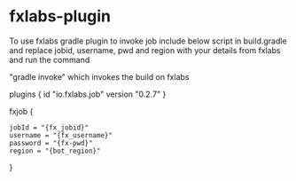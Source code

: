 
# fxlabs-plugin

 To use fxlabs gradle plugin to invoke job include below script in build.gradle and replace jobid, username, pwd and region with your details from fxlabs and run the command

 "gradle invoke" which invokes the build on fxlabs


plugins {
	id "io.fxlabs.job" version "0.2.7"
}



fxjob {

	jobId = "{fx_jobid}"
	username = "{fx_username}"
	password = "{fx-pwd}"
	region = "{bot_region}"


}
